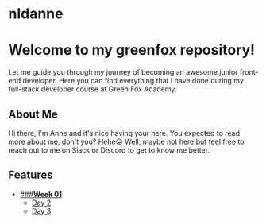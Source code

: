 # nldanne


# Welcome to my greenfox repository!


Let me guide you through my journey of becoming an awesome junior front-end developer.
Here you can find everything that I have done during my full-stack developer course at Green Fox Academy.



## About Me


Hi there, I'm Anne and it's nice having your here.
You expected to read more about me, don't you? Hehe😛
Well, maybe not here but feel free to reach out to me on Slack or Discord to get to know me better.



## Features
+ [###**Week 01**](https://github.com/green-fox-academy/nldanne/tree/master/week-01)
  * [Day 2](https://github.com/green-fox-academy/nldanne/tree/master/week-01/day-02)
  * [Day 3](https://github.com/green-fox-academy/nldanne/tree/master/week-01/day-03)
 
